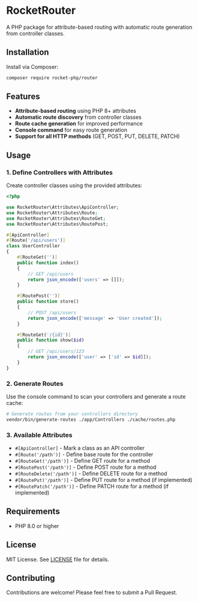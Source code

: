 # RocketRouter

A PHP package for attribute-based routing with automatic route generation from controller classes.

## Installation

Install via Composer:

```bash
composer require rocket-php/router
```

## Features

- **Attribute-based routing** using PHP 8+ attributes
- **Automatic route discovery** from controller classes
- **Route cache generation** for improved performance
- **Console command** for easy route generation
- **Support for all HTTP methods** (GET, POST, PUT, DELETE, PATCH)

## Usage

### 1. Define Controllers with Attributes

Create controller classes using the provided attributes:

```php
<?php

use RocketRouter\Attributes\ApiController;
use RocketRouter\Attributes\Route;
use RocketRouter\Attributes\RouteGet;
use RocketRouter\Attributes\RoutePost;

#[ApiController]
#[Route('/api/users')]
class UserController
{
    #[RouteGet('')]
    public function index()
    {
        // GET /api/users
        return json_encode(['users' => []]);
    }

    #[RoutePost('')]
    public function store()
    {
        // POST /api/users
        return json_encode(['message' => 'User created']);
    }

    #[RouteGet('/{id}')]
    public function show($id)
    {
        // GET /api/users/123
        return json_encode(['user' => ['id' => $id]]);
    }
}
```

### 2. Generate Routes

Use the console command to scan your controllers and generate a route cache:

```bash
# Generate routes from your controllers directory
vendor/bin/generate-routes ./app/Controllers ./cache/routes.php
```

### 3. Available Attributes

- `#[ApiController]` - Mark a class as an API controller
- `#[Route('/path')]` - Define base route for the controller
- `#[RouteGet('/path')]` - Define GET route for a method
- `#[RoutePost('/path')]` - Define POST route for a method
- `#[RouteDelete('/path')]` - Define DELETE route for a method
- `#[RoutePut('/path')]` - Define PUT route for a method (if implemented)
- `#[RoutePatch('/path')]` - Define PATCH route for a method (if implemented)

## Requirements

- PHP 8.0 or higher

## License

MIT License. See [LICENSE](LICENSE) file for details.

## Contributing

Contributions are welcome! Please feel free to submit a Pull Request.
